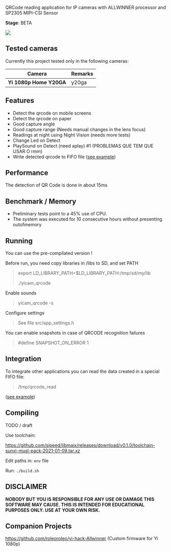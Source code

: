 QRCode reading application for IP cameras with ALLWINNER processor and SP2305 MIPI-CSI Sensor

**Stage**: BETA

![](https://github.com/fritz-smh/yi-hack/raw/master/yi.jpg?raw=true)

## 

## Tested cameras

Currently this project tested only in the following cameras:

| Camera | Remarks |
| --- | --- |
| **Yi 1080p Home Y20GA** | y20ga |

## Features

- Detect the qrcode on mobile screens
- Detect the qrcode on paper
- Good capture angle
- Good capture range (Needs manual changes in the lens focus)
- Readings at night using Night Vision (needs more tests)
- Change Led on Detect 
- PlaySound on Detect (need aplay) #1 (PROBLEMAS QUE TEM QUE USAR O rmm)
- Write detected qrcode to FIFO file ([see example](test/src/test_read_fifo.c))

## Performance

The detection of QR Code is done in about 15ms

## Benchmark / Memory

- Preliminary tests point to a 45% use of CPU.
- The system was executed for 10 consecutive hours without presenting outofmemory



## Running

You can use the pre-compilated version !

Before run, you need copy libraries in /libs to SD, and set PATH

> export LD_LIBRARY_PATH=$LD_LIBRARY_PATH:/tmp/sd/my/lib
>
> ./yicam_qrcode



Enable sounds 

>  yicam_qrcode -s

Configure settings

>  See file src/app_settings.h

You can enable snapshots in case of QRCODE recognition failures

>  #define SNAPSHOT_ON_ERROR 1



## Integration

To integrate other applications you can read the data created in a special FIFO file:

> /tmp/qrcode_read

 ([see example](test/src/test_read_fifo.c))

## Compiling

TODO / draft

Use toolchain: 

https://github.com/sipeed/libmaix/releases/download/v0.1.0/toolchain-sunxi-musl-pack-2021-01-09.tar.xz

Edit paths in: `env` file

Run: `./build.sh`



## DISCLAIMER

**NOBODY BUT YOU IS RESPONSIBLE FOR ANY USE OR DAMAGE THIS SOFTWARE MAY CAUSE. THIS IS INTENDED FOR EDUCATIONAL PURPOSES ONLY. USE AT YOUR OWN RISK.**

## Companion Projects

https://github.com/roleoroleo/yi-hack-Allwinner (Custom firmware for Yi 1080p)
